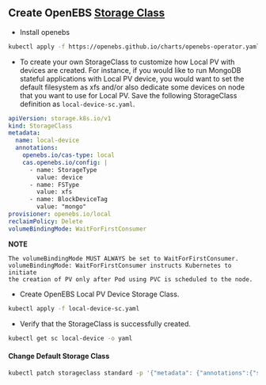 ## Create OpenEBS [Storage Class](https://docs.openebs.io/docs/next/uglocalpv-device.html)

- Install openebs

```bash
kubectl apply -f https://openebs.github.io/charts/openebs-operator.yaml
```


- To create your own StorageClass to customize how Local PV with devices are created. For instance, if you would like to run MongoDB stateful applications with Local PV device, you would want to set the default filesystem as xfs and/or also dedicate some devices on node that you want to use for Local PV. Save the following StorageClass definition as `local-device-sc.yaml`.




```yaml
apiVersion: storage.k8s.io/v1
kind: StorageClass
metadata:
  name: local-device
  annotations:
    openebs.io/cas-type: local
    cas.openebs.io/config: |
      - name: StorageType
        value: device
      - name: FSType
        value: xfs
      - name: BlockDeviceTag
        value: "mongo"
provisioner: openebs.io/local
reclaimPolicy: Delete
volumeBindingMode: WaitForFirstConsumer
```

**NOTE**
```
The volumeBindingMode MUST ALWAYS be set to WaitForFirstConsumer. volumeBindingMode: WaitForFirstConsumer instructs Kubernetes to initiate
the creation of PV only after Pod using PVC is scheduled to the node.
```

- Create OpenEBS Local PV Device Storage Class.

```bash
kubectl apply -f local-device-sc.yaml
```

- Verify that the StorageClass is successfully created.

```bash
kubectl get sc local-device -o yaml
```

#### Change Default Storage Class

```bash
kubectl patch storageclass standard -p '{"metadata": {"annotations":{"storageclass.kubernetes.io/is-default-class":"false"}}}'
```
